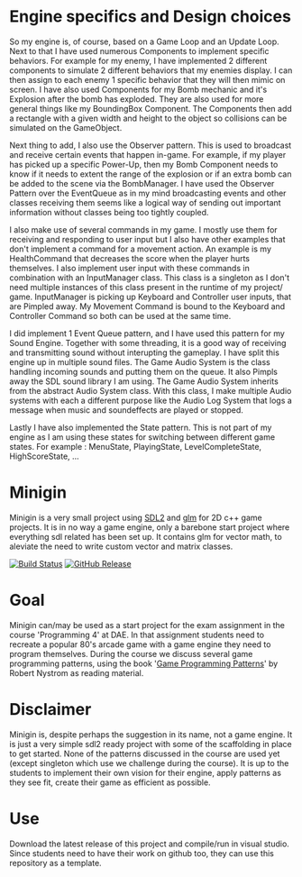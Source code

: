 # Engine specifics and Design choices
So my engine is, of course, based on a Game Loop and an Update Loop. Next to that I have used numerous Components to implement specific behaviors. For example for my enemy, I have implemented 
2 different components to simulate 2 different behaviors that my enemies display. I can then assign to each enemy 1 specific behavior that they will then mimic on screen. 
I have also used Components for my Bomb mechanic and it's Explosion after the bomb has exploded. They are also used for more general things like my BoundingBox Component. The Components then
add a rectangle with a given width and height to the object so collisions can be simulated on the GameObject.

Next thing to add, I also use the Observer pattern. This is used to broadcast and receive certain events that happen in-game. For example, if my player has picked up a specific Power-Up, then my Bomb Component needs to know if it needs to extent the range of the explosion or if an extra bomb can be added to the scene via the BombManager. I have used the Observer Pattern over the EventQueue as in my mind broadcasting events and other classes receiving them seems like a logical way of sending out important information without classes being too tightly coupled.

I also make use of several commands in my game. I mostly use them for receiving and responding to user input but I also have other examples that don't implement a command for a movement action.
An example is my HealthCommand that decreases the score when the player hurts themselves.
I also implement user input with these commands in combination with an InputManager class. This class is a singleton as I don't need multiple instances of this class present in the runtime of
my project/ game. InputManager is picking up Keyboard and Controller user inputs, that are Pimpled away. My Movement Command is bound to the Keyboard and Controller Command so both can be used at the same time.

I did implement 1 Event Queue pattern, and I have used this pattern for my Sound Engine. Together with some threading, it is a good way of receiving and transmitting sound without interupting the gameplay. I have split this engine up in multiple sound files. The Game Audio System is the class handling incoming sounds and putting them on the queue. It also Pimpls away the SDL sound library I am using. The Game Audio System inherits from the abstract Audio System class. With this class, I make multiple Audio systems with each a different purpose like the Audio Log System that logs a message when music and soundeffects are played or stopped.

Lastly I have also implemented the State pattern. This is not part of my engine as I am using these states for switching between different game states. For example : MenuState, PlayingState, LevelCompleteState, HighScoreState, ...


# Minigin

Minigin is a very small project using [SDL2](https://www.libsdl.org/) and [glm](https://github.com/g-truc/glm) for 2D c++ game projects. It is in no way a game engine, only a barebone start project where everything sdl related has been set up. It contains glm for vector math, to aleviate the need to write custom vector and matrix classes.

[![Build Status](https://github.com/avadae/minigin/actions/workflows/msbuild.yml/badge.svg)](https://github.com/avadae/msbuild/actions)
[![GitHub Release](https://img.shields.io/github/v/release/avadae/minigin?logo=github&sort=semver)](https://github.com/avadae/minigin/releases/latest)

# Goal

Minigin can/may be used as a start project for the exam assignment in the course 'Programming 4' at DAE. In that assignment students need to recreate a popular 80's arcade game with a game engine they need to program themselves. During the course we discuss several game programming patterns, using the book '[Game Programming Patterns](https://gameprogrammingpatterns.com/)' by Robert Nystrom as reading material. 

# Disclaimer

Minigin is, despite perhaps the suggestion in its name, not a game engine. It is just a very simple sdl2 ready project with some of the scaffolding in place to get started. None of the patterns discussed in the course are used yet (except singleton which use we challenge during the course). It is up to the students to implement their own vision for their engine, apply patterns as they see fit, create their game as efficient as possible.

# Use

Download the latest release of this project and compile/run in visual studio. Since students need to have their work on github too, they can use this repository as a template.
